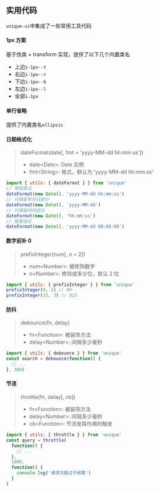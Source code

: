 ## 实用代码

`unique-ui`中集成了一些常用工具代码

#### 1px 方案

基于伪类 + transform 实现，提供了以下几个内置类名

- 上边`i-1px--t`
- 右边`i-1px--r`
- 下边`i-1px--b`
- 左边`i-1px--l`
- 全部`i-1px`

#### 单行省略

提供了内置类名`ellipsis`

#### 日期格式化

> dateFormat(date[, fmt = 'yyyy-MM-dd hh:mm:ss'])
>
> - date\<Date\>: Date 实例
> - fmt\<String\>: 格式，默认为 'yyyy-MM-dd hh:mm:ss'

```javascript
import { utils: { dateFormat } } from 'unique'
// 常规用法
dateFormat(new Date(), 'yyyy-MM-dd hh:mm:ss')
// 只保留年月日部分
dateFormat(new Date(), 'yyyy-MM-dd')
// 只保留时间部分
dateFormat(new Date(), 'hh:mm:ss')
// 随意组合
dateFormat(new Date(), 'yyyy-MM-dd 00:00:00')
```

#### 数字前补 0

> prefixInteger(num[, n = 2])
>
> - num\<Number\>: 被修饰数字
> - n\<Number\>: 修饰成多少位，默认 2 位

```javascript
import { utils: { prefixInteger } } from 'unique'
prefixInteger(9, 2) // 09
prefixInteger(15, 3) // 015
```

#### 防抖

> debounce(fn, delay)
>
> - fn\<Function\>: 被装饰方法
> - delay\<Number\>: 间隔多少毫秒

```javascript
import { utils: { debounce } } from 'unique'
const search = debounce(function() {
  // ...
}, 300)
```

#### 节流

> throttle(fn, delay[, cb])
>
> - fn\<Function\>: 被装饰方法
> - delay\<Number\>: 间隔多少毫秒
> - cb\<Function\>: 节流发挥作用时触发

```javascript
import { utils: { throttle } } from 'unique'
const query = throttle(
  function() {
    // ...
  },
  1000,
  function() {
    console.log('请求次数过于频繁')
  }
)
```
